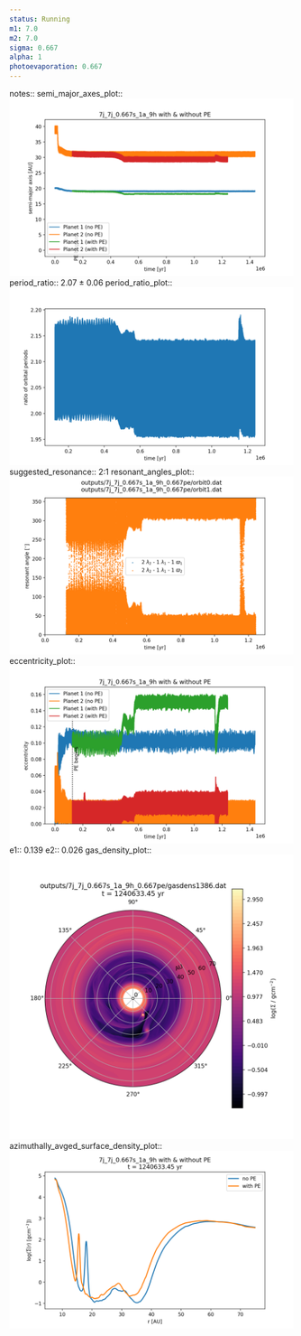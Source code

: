 ```yaml
---
status: Running
m1: 7.0
m2: 7.0
sigma: 0.667
alpha: 1
photoevaporation: 0.667
---
```


notes::
semi_major_axes_plot:: ![semi_major_axes_7j_7j_0.667s_1a_9h_0.667pe.png](plots/semi_major_axes/semi_major_axes_7j_7j_0.667s_1a_9h_0.667pe.png)
period_ratio:: 2.07 ± 0.06
period_ratio_plot:: ![period_ratio_7j_7j_0.667s_1a_9h_0.667pe.png](plots/period_ratio/period_ratio_7j_7j_0.667s_1a_9h_0.667pe.png)
suggested_resonance:: 2:1
resonant_angles_plot:: ![resonant_angles_7j_7j_0.667s_1a_9h_0.667pe.png](plots/resonant_angles/resonant_angles_7j_7j_0.667s_1a_9h_0.667pe.png)
eccentricity_plot:: ![eccentricity_7j_7j_0.667s_1a_9h_0.667pe.png](plots/eccentricity/eccentricity_7j_7j_0.667s_1a_9h_0.667pe.png)
e1:: 0.139
e2:: 0.026
gas_density_plot:: ![gas_density_7j_7j_0.667s_1a_9h_0.667pe.png](plots/gas_density/gas_density_7j_7j_0.667s_1a_9h_0.667pe.png)
azimuthally_avged_surface_density_plot:: ![azimuthally_avged_surface_density_7j_7j_0.667s_1a_9h_0.667pe.png](plots/azimuthally_avged_surface_density/azimuthally_avged_surface_density_7j_7j_0.667s_1a_9h_0.667pe.png)
